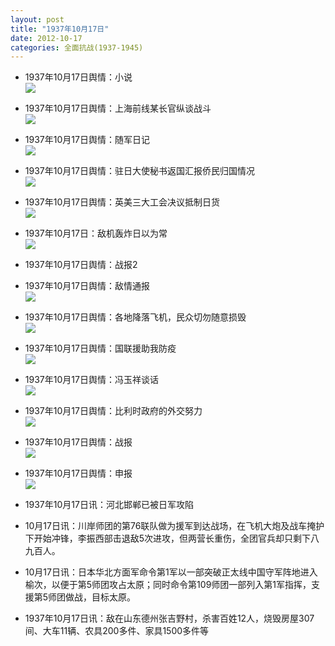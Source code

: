 ```yaml
---
layout: post
title: "1937年10月17日"
date: 2012-10-17
categories: 全面抗战(1937-1945)
---
```


<meta name="referrer" content="no-referrer" />

- 1937年10月17日舆情：小说 <br/><img src="https://ww3.sinaimg.cn/large/aca367d8jw1dxymivp81ej.jpg" />

- 1937年10月17日舆情：上海前线某长官纵谈战斗 <br/><img src="https://ww4.sinaimg.cn/large/aca367d8jw1dxylnq89rdj.jpg" />

- 1937年10月17日舆情：随军日记 <br/><img src="https://ww2.sinaimg.cn/large/aca367d8jw1dxyksj0g18j.jpg" />

- 1937年10月17日舆情：驻日大使秘书返国汇报侨民归国情况 <br/><img src="https://ww4.sinaimg.cn/large/aca367d8jw1dxyjxazlq0j.jpg" />

- 1937年10月17日舆情：英美三大工会决议抵制日货 <br/><img src="https://ww2.sinaimg.cn/large/aca367d8jw1dxyj241torj.jpg" />

- 1937年10月17日：敌机轰炸日以为常 <br/><img src="https://ww4.sinaimg.cn/large/aca367d8jw1dxyi6too7pj.jpg" />

- 1937年10月17日舆情：战报2 

- 1937年10月17日舆情：敌情通报 <br/><img src="https://ww4.sinaimg.cn/large/aca367d8jw1dxyggd9nt4j.jpg" />

- 1937年10月17日舆情：各地降落飞机，民众切勿随意损毁 <br/><img src="https://ww2.sinaimg.cn/large/aca367d8jw1dxyfl7wao8j.jpg" />

- 1937年10月17日舆情：国联援助我防疫 <br/><img src="https://ww2.sinaimg.cn/large/aca367d8jw1dxyepygsu9j.jpg" />

- 1937年10月17日舆情：冯玉祥谈话 <br/><img src="https://ww3.sinaimg.cn/large/aca367d8jw1dxyduvnnvyj.jpg" />

- 1937年10月17日舆情：比利时政府的外交努力 <br/><img src="https://ww1.sinaimg.cn/large/aca367d8jw1dxy61u7zw0j.jpg" />

- 1937年10月17日舆情：战报 <br/><img src="https://ww2.sinaimg.cn/large/aca367d8jw1dxy56n8b00j.jpg" />

- 1937年10月17日舆情：申报 <br/><img src="https://ww4.sinaimg.cn/large/aca367d8jw1dxy4bg3pwqj.jpg" />

- 1937年10月17日讯：河北邯郸已被日军攻陷 

- 10月17日讯：川岸师团的第76联队做为援军到达战场，在飞机大炮及战车掩护下开始冲锋，李振西部击退敌5次进攻，但两营长重伤，全团官兵却只剩下八九百人。 

- 10月17日讯：日本华北方面军命令第1军以一部突破正太线中国守军阵地进入榆次，以便于第5师团攻占太原；同时命令第109师团一部列入第1军指挥，支援第5师团做战，目标太原。 

- 1937年10月17日讯：敌在山东德州张吉野村，杀害百姓12人，烧毁房屋307间、大车11辆、农具200多件、家具1500多件等 

